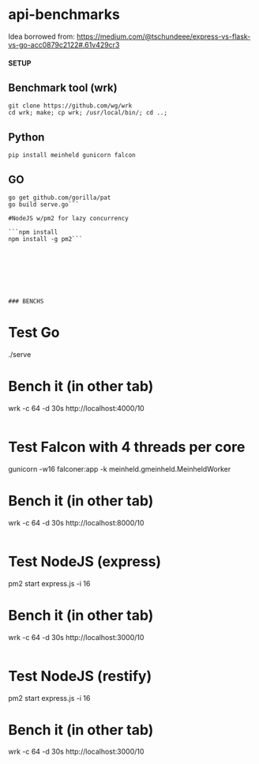 # api-benchmarks


Idea borrowed from: https://medium.com/@tschundeee/express-vs-flask-vs-go-acc0879c2122#.61v429cr3


#### SETUP

## Benchmark tool (wrk)
```
git clone https://github.com/wg/wrk
cd wrk; make; cp wrk; /usr/local/bin/; cd ..;
```

## Python
```pip install meinheld gunicorn falcon```

## GO
```brew install go
go get github.com/gorilla/pat
go build serve.go```

#NodeJS w/pm2 for lazy concurrency

```npm install
npm install -g pm2```








### BENCHS

```
# Test Go
./serve
# Bench it (in other tab)
wrk -c 64 -d 30s http://localhost:4000/10
```
```
# Test Falcon with 4 threads per core
gunicorn -w16 falconer:app -k meinheld.gmeinheld.MeinheldWorker
# Bench it (in other tab)
wrk -c 64 -d 30s http://localhost:8000/10
```
```
# Test NodeJS (express)
pm2 start express.js -i 16
# Bench it (in other tab)
wrk -c 64 -d 30s http://localhost:3000/10
```
```
# Test NodeJS (restify)
pm2 start express.js -i 16
# Bench it (in other tab)
wrk -c 64 -d 30s http://localhost:3000/10
```
